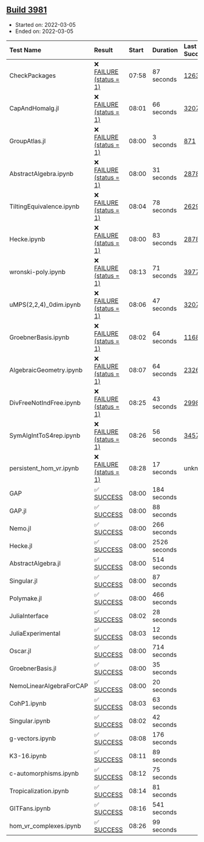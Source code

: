 ## [Build 3981](https://oscarci.mathematik.uni-kl.de/job/oscar-stable/3981/)

* Started on: 2022-03-05
* Ended on: 2022-03-05

| Test Name    | Result | Start | Duration | Last Success | First Failure |
|:-------------|:-------|:------|:---------|:-------------|:--------------|
| CheckPackages | ❌ [FAILURE (status = 1)](https://oscarci.mathematik.uni-kl.de/job/oscar-stable/3981/artifact/logs/build-3981/CheckPackages.log) | 07:58 | 87 seconds | [1263](https://oscarci.mathematik.uni-kl.de/job/oscar-stable/1263/) | [1264](https://oscarci.mathematik.uni-kl.de/job/oscar-stable/1264/) |
| CapAndHomalg.jl | ❌ [FAILURE (status = 1)](https://oscarci.mathematik.uni-kl.de/job/oscar-stable/3981/artifact/logs/build-3981/CapAndHomalg.jl.log) | 08:01 | 66 seconds | [3207](https://oscarci.mathematik.uni-kl.de/job/oscar-stable/3207/) | [3208](https://oscarci.mathematik.uni-kl.de/job/oscar-stable/3208/) |
| GroupAtlas.jl | ❌ [FAILURE (status = 1)](https://oscarci.mathematik.uni-kl.de/job/oscar-stable/3981/artifact/logs/build-3981/GroupAtlas.jl.log) | 08:00 | 3 seconds | [871](https://oscarci.mathematik.uni-kl.de/job/oscar-stable/871/) | [872](https://oscarci.mathematik.uni-kl.de/job/oscar-stable/872/) |
| AbstractAlgebra.ipynb | ❌ [FAILURE (status = 1)](https://oscarci.mathematik.uni-kl.de/job/oscar-stable/3981/artifact/logs/build-3981/AbstractAlgebra.ipynb.log) | 08:00 | 31 seconds | [2878](https://oscarci.mathematik.uni-kl.de/job/oscar-stable/2878/) | [2879](https://oscarci.mathematik.uni-kl.de/job/oscar-stable/2879/) |
| TiltingEquivalence.ipynb | ❌ [FAILURE (status = 1)](https://oscarci.mathematik.uni-kl.de/job/oscar-stable/3981/artifact/logs/build-3981/TiltingEquivalence.ipynb.log) | 08:04 | 78 seconds | [2629](https://oscarci.mathematik.uni-kl.de/job/oscar-stable/2629/) | [2630](https://oscarci.mathematik.uni-kl.de/job/oscar-stable/2630/) |
| Hecke.ipynb | ❌ [FAILURE (status = 1)](https://oscarci.mathematik.uni-kl.de/job/oscar-stable/3981/artifact/logs/build-3981/Hecke.ipynb.log) | 08:00 | 83 seconds | [2878](https://oscarci.mathematik.uni-kl.de/job/oscar-stable/2878/) | [2879](https://oscarci.mathematik.uni-kl.de/job/oscar-stable/2879/) |
| wronski-poly.ipynb | ❌ [FAILURE (status = 1)](https://oscarci.mathematik.uni-kl.de/job/oscar-stable/3981/artifact/logs/build-3981/wronski-poly.ipynb.log) | 08:13 | 71 seconds | [3977](https://oscarci.mathematik.uni-kl.de/job/oscar-stable/3977/) | [3978](https://oscarci.mathematik.uni-kl.de/job/oscar-stable/3978/) |
| uMPS(2,2,4)_0dim.ipynb | ❌ [FAILURE (status = 1)](https://oscarci.mathematik.uni-kl.de/job/oscar-stable/3981/artifact/logs/build-3981/uMPS-2-2-4-_0dim.ipynb.log) | 08:06 | 47 seconds | [3207](https://oscarci.mathematik.uni-kl.de/job/oscar-stable/3207/) | [3208](https://oscarci.mathematik.uni-kl.de/job/oscar-stable/3208/) |
| GroebnerBasis.ipynb | ❌ [FAILURE (status = 1)](https://oscarci.mathematik.uni-kl.de/job/oscar-stable/3981/artifact/logs/build-3981/GroebnerBasis.ipynb.log) | 08:02 | 64 seconds | [1168](https://oscarci.mathematik.uni-kl.de/job/oscar-stable/1168/) | [1169](https://oscarci.mathematik.uni-kl.de/job/oscar-stable/1169/) |
| AlgebraicGeometry.ipynb | ❌ [FAILURE (status = 1)](https://oscarci.mathematik.uni-kl.de/job/oscar-stable/3981/artifact/logs/build-3981/AlgebraicGeometry.ipynb.log) | 08:07 | 64 seconds | [2326](https://oscarci.mathematik.uni-kl.de/job/oscar-stable/2326/) | [2327](https://oscarci.mathematik.uni-kl.de/job/oscar-stable/2327/) |
| DivFreeNotIndFree.ipynb | ❌ [FAILURE (status = 1)](https://oscarci.mathematik.uni-kl.de/job/oscar-stable/3981/artifact/logs/build-3981/DivFreeNotIndFree.ipynb.log) | 08:25 | 43 seconds | [2998](https://oscarci.mathematik.uni-kl.de/job/oscar-stable/2998/) | [2999](https://oscarci.mathematik.uni-kl.de/job/oscar-stable/2999/) |
| SymAlgIntToS4rep.ipynb | ❌ [FAILURE (status = 1)](https://oscarci.mathematik.uni-kl.de/job/oscar-stable/3981/artifact/logs/build-3981/SymAlgIntToS4rep.ipynb.log) | 08:26 | 56 seconds | [3457](https://oscarci.mathematik.uni-kl.de/job/oscar-stable/3457/) | [3458](https://oscarci.mathematik.uni-kl.de/job/oscar-stable/3458/) |
| persistent_hom_vr.ipynb | ❌ [FAILURE (status = 1)](https://oscarci.mathematik.uni-kl.de/job/oscar-stable/3981/artifact/logs/build-3981/persistent_hom_vr.ipynb.log) | 08:28 | 17 seconds | unknown | unknown |
| GAP | ✅ [SUCCESS](https://oscarci.mathematik.uni-kl.de/job/oscar-stable/3981/artifact/logs/build-3981/GAP.log) | 08:00 | 184 seconds |  |  |
| GAP.jl | ✅ [SUCCESS](https://oscarci.mathematik.uni-kl.de/job/oscar-stable/3981/artifact/logs/build-3981/GAP.jl.log) | 08:00 | 88 seconds |  |  |
| Nemo.jl | ✅ [SUCCESS](https://oscarci.mathematik.uni-kl.de/job/oscar-stable/3981/artifact/logs/build-3981/Nemo.jl.log) | 08:00 | 266 seconds |  |  |
| Hecke.jl | ✅ [SUCCESS](https://oscarci.mathematik.uni-kl.de/job/oscar-stable/3981/artifact/logs/build-3981/Hecke.jl.log) | 08:00 | 2526 seconds |  |  |
| AbstractAlgebra.jl | ✅ [SUCCESS](https://oscarci.mathematik.uni-kl.de/job/oscar-stable/3981/artifact/logs/build-3981/AbstractAlgebra.jl.log) | 08:00 | 514 seconds |  |  |
| Singular.jl | ✅ [SUCCESS](https://oscarci.mathematik.uni-kl.de/job/oscar-stable/3981/artifact/logs/build-3981/Singular.jl.log) | 08:00 | 87 seconds |  |  |
| Polymake.jl | ✅ [SUCCESS](https://oscarci.mathematik.uni-kl.de/job/oscar-stable/3981/artifact/logs/build-3981/Polymake.jl.log) | 08:00 | 466 seconds |  |  |
| JuliaInterface | ✅ [SUCCESS](https://oscarci.mathematik.uni-kl.de/job/oscar-stable/3981/artifact/logs/build-3981/JuliaInterface.log) | 08:02 | 28 seconds |  |  |
| JuliaExperimental | ✅ [SUCCESS](https://oscarci.mathematik.uni-kl.de/job/oscar-stable/3981/artifact/logs/build-3981/JuliaExperimental.log) | 08:03 | 12 seconds |  |  |
| Oscar.jl | ✅ [SUCCESS](https://oscarci.mathematik.uni-kl.de/job/oscar-stable/3981/artifact/logs/build-3981/Oscar.jl.log) | 08:00 | 714 seconds |  |  |
| GroebnerBasis.jl | ✅ [SUCCESS](https://oscarci.mathematik.uni-kl.de/job/oscar-stable/3981/artifact/logs/build-3981/GroebnerBasis.jl.log) | 08:00 | 35 seconds |  |  |
| NemoLinearAlgebraForCAP | ✅ [SUCCESS](https://oscarci.mathematik.uni-kl.de/job/oscar-stable/3981/artifact/logs/build-3981/NemoLinearAlgebraForCAP.log) | 08:00 | 20 seconds |  |  |
| CohP1.ipynb | ✅ [SUCCESS](https://oscarci.mathematik.uni-kl.de/job/oscar-stable/3981/artifact/logs/build-3981/CohP1.ipynb.log) | 08:03 | 63 seconds |  |  |
| Singular.ipynb | ✅ [SUCCESS](https://oscarci.mathematik.uni-kl.de/job/oscar-stable/3981/artifact/logs/build-3981/Singular.ipynb.log) | 08:02 | 42 seconds |  |  |
| g-vectors.ipynb | ✅ [SUCCESS](https://oscarci.mathematik.uni-kl.de/job/oscar-stable/3981/artifact/logs/build-3981/g-vectors.ipynb.log) | 08:08 | 176 seconds |  |  |
| K3-16.ipynb | ✅ [SUCCESS](https://oscarci.mathematik.uni-kl.de/job/oscar-stable/3981/artifact/logs/build-3981/K3-16.ipynb.log) | 08:11 | 89 seconds |  |  |
| c-automorphisms.ipynb | ✅ [SUCCESS](https://oscarci.mathematik.uni-kl.de/job/oscar-stable/3981/artifact/logs/build-3981/c-automorphisms.ipynb.log) | 08:12 | 75 seconds |  |  |
| Tropicalization.ipynb | ✅ [SUCCESS](https://oscarci.mathematik.uni-kl.de/job/oscar-stable/3981/artifact/logs/build-3981/Tropicalization.ipynb.log) | 08:14 | 81 seconds |  |  |
| GITFans.ipynb | ✅ [SUCCESS](https://oscarci.mathematik.uni-kl.de/job/oscar-stable/3981/artifact/logs/build-3981/GITFans.ipynb.log) | 08:16 | 541 seconds |  |  |
| hom_vr_complexes.ipynb | ✅ [SUCCESS](https://oscarci.mathematik.uni-kl.de/job/oscar-stable/3981/artifact/logs/build-3981/hom_vr_complexes.ipynb.log) | 08:26 | 99 seconds |  |  |
